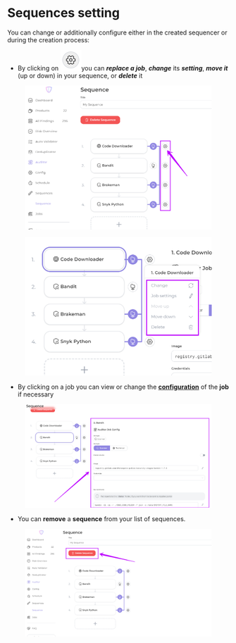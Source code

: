# Sequences setting

You can change or additionally configure either in the created sequencer or during the creation process:

* By clicking on <img src="../../../../.gitbook/assets/image (18) (1) (1).png" alt="" data-size="line">you can _**replace a job**_, _**change**_ its _**setting**_, _**move it**_ (up or down) in your sequence, or _**delete**_ it

<figure><img src="../../../../.gitbook/assets/seq9.png" alt=""><figcaption></figcaption></figure>

<figure><img src="../../../../.gitbook/assets/seq 10.png" alt=""><figcaption></figcaption></figure>

* By clicking on a job you can view or change the [**configuration**](../../jobs/job-configuration.md) of the **job** if necessary

<figure><img src="../../../../.gitbook/assets/seq11.png" alt=""><figcaption></figcaption></figure>

* You can **remove** a **sequence** from your list of sequences.

<figure><img src="../../../../.gitbook/assets/seq 11.png" alt=""><figcaption></figcaption></figure>
